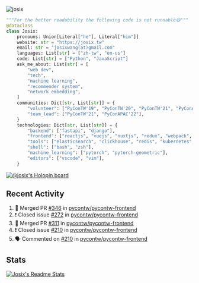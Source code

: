 ![josix](https://komarev.com/ghpvc/?username=josix)
```python
"""For the better readability the following code is not runnable😆"""
@dataclass
class Josix:
    pronouns: Union[Literal["he"], Literal["him"]]
    website: str = "https://josix.tw"
    email: str = "josixwang(at)gmail.com"
    languages: List[str] = ["zh-tw", "en-us"]
    code: List[str] = ["Python", "JavaScript"]
    ask_me_about: List[str] = [
        "web dev",
        "tech",
        "machine learning",
        "recommender system",
        "network embedding",
    ]
    communities: Dict[str, List[str]] = {
        "volunteer": ["PyConTW'19", "PyConTW'20", "PyConTW'21", "PyConAPAC'22"],
        "team_lead": ["PyConTW'21", "PyConAPAC'22"],
    }
    technologies: Dict[str, List[str]] = {
        "backend": ["fastapi", "django"],
        "frontend": ["reactjs", "vuejs", "nuxtjs", "redux", "webpack", "tailwindcss"],
        "tools": ["elasticsearch", "clickhouse", "redis", "kubernetes", "docker"],
        "shell": ["bash", "zsh"],
        "machine_learning": ["pytorch", "pytorch-geometric"],
        "editors": ["vscode", "vim"],
    }
```
[![@josix's Holopin board](https://holopin.io/api/user/board?user=josix)](https://holopin.io/@josix)

## Recent Activity
<!--START_SECTION:activity-->
1. 🎉 Merged PR [#346](https://github.com/pycontw/pycontw-frontend/pull/346) in [pycontw/pycontw-frontend](https://github.com/pycontw/pycontw-frontend)
2. ❗️ Closed issue [#272](https://github.com/pycontw/pycontw-frontend/issues/272) in [pycontw/pycontw-frontend](https://github.com/pycontw/pycontw-frontend)
3. 🎉 Merged PR [#311](https://github.com/pycontw/pycontw-frontend/pull/311) in [pycontw/pycontw-frontend](https://github.com/pycontw/pycontw-frontend)
4. ❗️ Closed issue [#210](https://github.com/pycontw/pycontw-frontend/issues/210) in [pycontw/pycontw-frontend](https://github.com/pycontw/pycontw-frontend)
5. 🗣 Commented on [#210](https://github.com/pycontw/pycontw-frontend/issues/210) in [pycontw/pycontw-frontend](https://github.com/pycontw/pycontw-frontend)
<!--END_SECTION:activity-->



## Stats
[![Josix's Readme Stats](https://github-readme-stats.vercel.app/api?username=josix&show_icons=true&theme=default&count_private=true&card_width=400)](https://github.com/anuraghazra/github-readme-stats)
